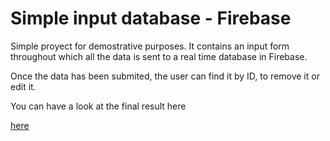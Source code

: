 # Simple input database - Firebase

Simple proyect for demostrative purposes. It contains an input form throughout which all the data is sent to a real time database in Firebase.

Once the data has been submited, the user can find it by ID, to remove it or edit it.

You can have a look at the final result here

<a href='https://budy6991.github.io/shopping-cart'>here </a>
